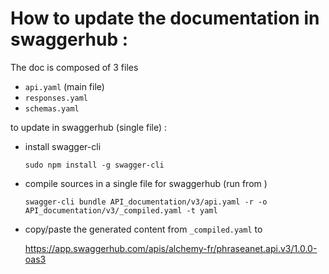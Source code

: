 # How to update the documentation in swaggerhub :

The doc is composed of 3 files
- `api.yaml`  (main file)
- `responses.yaml`
- `schemas.yaml`

to update in swaggerhub (single file) :
- install swagger-cli   
  
    `sudo npm install -g swagger-cli`


- compile sources in a single file for swaggerhub (run from <phraseanet-dir>)

    `swagger-cli bundle API_documentation/v3/api.yaml -r -o API_documentation/v3/_compiled.yaml -t yaml`


- copy/paste the generated content from `_compiled.yaml` to
  
    https://app.swaggerhub.com/apis/alchemy-fr/phraseanet.api.v3/1.0.0-oas3
